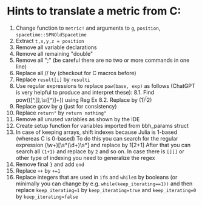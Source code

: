  # Hints to translate a metric from C:
 1. Change function to `metric!` and arguments to `g`, `position`, `spacetime::SPNOldSpacetime`
 2. Extract `t,x,y,z = position`
 3. Remove all variable declarations
 4. Remove all remaining "double"
 5. Remove all ";" (be careful there are no two or more commands in one line)
 6. Replace all // by  (checkout for  C macros before)
 7. Replace `result[i]` by `resulti`
 8. Use regular expressions to replace `pow(base, exp)` as follows (ChatGPT is very helpful to produce and interpret these):
    8.1. Find pow\(([^,]*),\s*([^)]+)\) using Reg Ex
    8.2. Replace by ($1)^($2) 
 9. Replace gcov by g (just for consistency)
 10. Replace `return"` by `return nothing"`
 11. Remove all unused variables as shown by the IDE
 12. Create setup function for variables imported from bbh_params struct
 13. In case of keeping arrays, shift indexes because Julia is 1-based (whereas C is 0-based)
     To do this you can search for the regular expression (\w+)\[\s*(\d+)\s*\] and replace by $1[$2+1]
     After that you can search all `(1+1)` and replace by `2` and so on.
     In case there is `[][]` or other type of indexing you need to generalize the regex
 14. Remove final `}` and add `end`
 15. Replace `++` by `+=1`
 16. Replace integers that are used in `if`s and `while`s by booleans (or minimally you can change by e.g. `while(keep_iterating==1))` and then replace `keep_iterating=1` by `keep_iterating=true` and `keep_iterating=0` by `keep_iterating=false`
